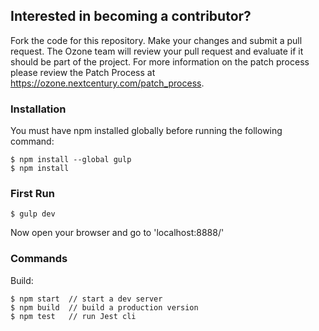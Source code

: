 ## Interested in becoming a contributor? 
Fork the code for this repository. Make your changes and submit a pull request. The Ozone team will review your pull request and evaluate if it should be part of the project. For more information on the patch process please review the Patch Process at https://ozone.nextcentury.com/patch_process.

### Installation

You must have npm installed globally before running the following command:

```
$ npm install --global gulp
$ npm install
```
### First Run

```
$ gulp dev
```

Now open your browser and go to 'localhost:8888/'


### Commands

Build:

```
$ npm start  // start a dev server
$ npm build  // build a production version
$ npm test   // run Jest cli
```

